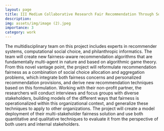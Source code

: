 ```yaml
---
layout: page
title: III Medium Collaborative Research Fair Recommendation Through Social Choice
description: 
img: assets/img/image (2).jpeg
importance: 3
category: work
---
```

The multidisciplinary team on this project includes experts in recommender systems, computational social choice, and philanthropic informatics. The team will create new fairness-aware recommendation algorithms that are fundamentally multi-agent in nature and based on algorithmic game theory. From this novel vantage point, the project will reformulate recommendation fairness as a combination of social choice allocation and aggregation problems, which integrate both fairness concerns and personalized recommendation provisions, and derive new recommendation techniques based on this formulation. Working with their non-profit partner, the researchers will conduct interviews and focus groups with diverse stakeholders, building models of the different ways that fairness is operationalized within this organizational context, and generalize these techniques to apply to other organizations. The project will create a model deployment of their multi-stakeholder fairness solution and use both quantitative and qualitative techniques to evaluate it from the perspective of both users and internal stakeholders.